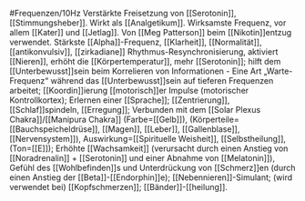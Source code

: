 #Frequenzen/10Hz
Verstärkte Freisetzung von [[Serotonin]], [[Stimmungsheber]]. Wirkt als [[Analgetikum]]. Wirksamste Frequenz, vor allem [[Kater]] und [[Jetlag]]. Von [[Meg Patterson]] beim [[Nikotin]]entzug verwendet. Stärkste [[Alpha]]-Frequenz, [[Klarheit]], [[Normalität]], [[antikonvulsiv]], [[zirkadiane]] Rhythmus-Resynchronisierung, aktiviert [[Nieren]], erhöht die [[Körpertemperatur]], mehr [[Serotonin]]; hilft dem [[Unterbewusst]]sein beim Korrelieren von Informationen - Eine Art „Warte-Frequenz“ während das [[Unterbewusst]]sein auf tieferen Frequenzen arbeitet; [[Koordin]]ierung [[motorisch]]er Impulse (motorischer Kontrollkortex); Erlernen einer [[Sprache]]; [[Zentrierung]], [[Schlaf]]spindeln, [[Erregung]]; Verbunden mit dem [[Solar Plexus Chakra]]/[[Manipura Chakra]] (Farbe=[[Gelb]]), (Körperteile=[[Bauchspeicheldrüse]], [[Magen]], [[Leber]], [[Gallenblase]], [[Nervensystem]]), Auswirkung=[[Spirituelle Weisheit]], [[Selbstheilung]], (Ton=[[E]]); Erhöhte [[Wachsamkeit]] (verursacht durch einen Anstieg von [[Noradrenalin]] + [[Serotonin]] und einer Abnahme von [[Melatonin]]), Gefühl des [[Wohlbefinden]]s und Unterdrückung von [[Schmerz]]en (durch einen Anstieg der [[Beta]]-[[Endorphin]]e); [[Nebennieren]]-Simulant; (wird verwendet bei) [[Kopfschmerzen]]; [[Bänder]]-[[heilung]].